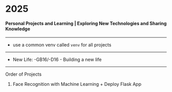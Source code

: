 # 2025
#### Personal Projects and Learning | Exploring New Technologies and Sharing Knowledge

---

- use a common venv called `venv` for all projects

--- 

- New Life: -GB16/-D16  -  Building a new life

---
Order of Projects

1. Face Recognition with Machine Learning + Deploy Flask App